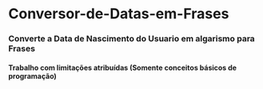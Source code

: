 # Conversor-de-Datas-em-Frases

### Converte a Data de Nascimento do Usuario em algarismo para Frases

#### Trabalho com limitações atribuídas (Somente conceitos básicos de programação)
